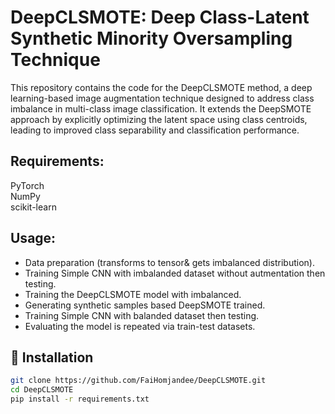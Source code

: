 # DeepCLSMOTE: Deep Class-Latent Synthetic Minority Oversampling Technique

  This repository contains the code for the DeepCLSMOTE method, a deep learning-based image augmentation technique designed to address class imbalance in multi-class image classification. It extends the DeepSMOTE approach by explicitly optimizing the latent space using class centroids, leading to improved class separability and classification performance.

## Requirements:
PyTorch   
NumPy  
scikit-learn  

## Usage:
- Data preparation (transforms to tensor& gets imbalanced distribution).  
- Training Simple CNN with imbalanded dataset without autmentation then testing.  
- Training the DeepCLSMOTE model with imbalanced.   
- Generating synthetic samples based DeepSMOTE trained.  
- Training Simple CNN with balanded dataset then testing.  
- Evaluating the model is repeated via train-test datasets.  

## 🔧 Installation

```bash
git clone https://github.com/FaiHomjandee/DeepCLSMOTE.git
cd DeepCLSMOTE
pip install -r requirements.txt
